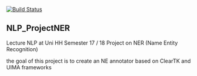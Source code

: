 [![Build Status](https://travis-ci.org/floschne/NLP_ProjectNER.svg?branch=master)](https://travis-ci.org/floschne/NLP_ProjectNER)

## NLP_ProjectNER
Lecture NLP at Uni HH Semester 17 / 18 Project on NER (Name Entity Recognition)

the goal of this project is to create an NE annotator based on ClearTK and UIMA frameworks
